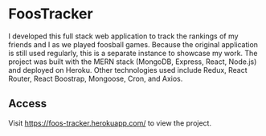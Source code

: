 # FoosTracker

I developed this full stack web application to track the rankings of my friends and I as we played foosball games. Because the original application is still used regularly, this is a separate instance to showcase my work. The project was built with the MERN stack (MongoDB, Express, React, Node.js) and deployed on Heroku. Other technologies used include Redux, React Router, React Boostrap, Mongoose, Cron, and Axios.
## Access

Visit https://foos-tracker.herokuapp.com/ to view the project.
